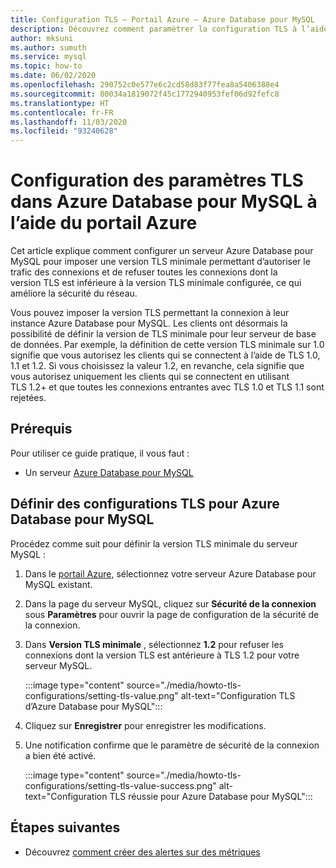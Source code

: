```yaml
---
title: Configuration TLS – Portail Azure – Azure Database pour MySQL
description: Découvrez comment paramétrer la configuration TLS à l’aide du portail Azure pour Azure Database pour MySQL.
author: mksuni
ms.author: sumuth
ms.service: mysql
ms.topic: how-to
ms.date: 06/02/2020
ms.openlocfilehash: 290752c0e577e6c2cd58d83f77fea8a5406388e4
ms.sourcegitcommit: 80034a1819072f45c1772940953fef06d92fefc8
ms.translationtype: HT
ms.contentlocale: fr-FR
ms.lasthandoff: 11/03/2020
ms.locfileid: "93240628"
---
```

# <a name="configuring-tls-settings-in-azure-database-for-mysql-using-azure-portal"></a>Configuration des paramètres TLS dans Azure Database pour MySQL à l’aide du portail Azure

Cet article explique comment configurer un serveur Azure Database pour MySQL pour imposer une version TLS minimale permettant d’autoriser le trafic des connexions et de refuser toutes les connexions dont la version TLS est inférieure à la version TLS minimale configurée, ce qui améliore la sécurité du réseau.

Vous pouvez imposer la version TLS permettant la connexion à leur instance Azure Database pour MySQL. Les clients ont désormais la possibilité de définir la version de TLS minimale pour leur serveur de base de données. Par exemple, la définition de cette version TLS minimale sur 1.0 signifie que vous autorisez les clients qui se connectent à l’aide de TLS 1.0, 1.1 et 1.2. Si vous choisissez la valeur 1.2, en revanche, cela signifie que vous autorisez uniquement les clients qui se connectent en utilisant TLS 1.2+ et que toutes les connexions entrantes avec TLS 1.0 et TLS 1.1 sont rejetées.

## <a name="prerequisites"></a>Prérequis

Pour utiliser ce guide pratique, il vous faut :

* Un serveur [Azure Database pour MySQL](quickstart-create-mysql-server-database-using-azure-portal.md)

## <a name="set-tls-configurations-for-azure-database-for-mysql"></a>Définir des configurations TLS pour Azure Database pour MySQL

Procédez comme suit pour définir la version TLS minimale du serveur MySQL :

1. Dans le [portail Azure](https://portal.azure.com/), sélectionnez votre serveur Azure Database pour MySQL existant.

1. Dans la page du serveur MySQL, cliquez sur **Sécurité de la connexion** sous **Paramètres** pour ouvrir la page de configuration de la sécurité de la connexion.

1. Dans **Version TLS minimale** , sélectionnez **1.2** pour refuser les connexions dont la version TLS est antérieure à TLS 1.2 pour votre serveur MySQL.

    :::image type="content" source="./media/howto-tls-configurations/setting-tls-value.png" alt-text="Configuration TLS d’Azure Database pour MySQL":::

1. Cliquez sur **Enregistrer** pour enregistrer les modifications.

1. Une notification confirme que le paramètre de sécurité de la connexion a bien été activé.

    :::image type="content" source="./media/howto-tls-configurations/setting-tls-value-success.png" alt-text="Configuration TLS réussie pour Azure Database pour MySQL":::

## <a name="next-steps"></a>Étapes suivantes

- Découvrez [comment créer des alertes sur des métriques](howto-alert-on-metric.md)